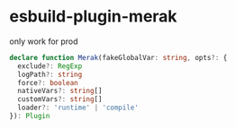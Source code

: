 # esbuild-plugin-merak
only work for prod

```ts
declare function Merak(fakeGlobalVar: string, opts?: {
  exclude?: RegExp
  logPath?: string
  force?: boolean
  nativeVars?: string[]
  customVars?: string[]
  loader?: 'runtime' | 'compile'
}): Plugin
```